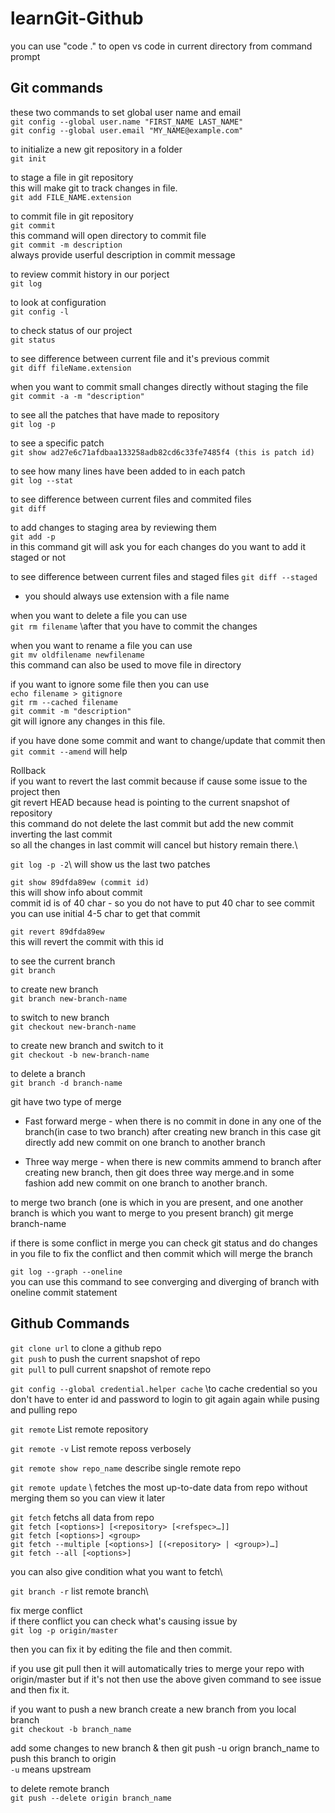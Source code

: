 # learnGit-Github
you can use "code ." to open vs code in current directory from command prompt

## Git commands
these two commands to set global user name and email\
`git config --global user.name "FIRST_NAME LAST_NAME"`\
`git config --global user.email "MY_NAME@example.com"`

to initialize a new git repository in a folder\
`git init`

to stage a file in git repository\
this will make git to track changes in file.\
`git add FILE_NAME.extension`

to commit file in git repository\
`git commit` \
this command will open directory to commit file\
`git commit -m description`\
always provide userful description in commit message

to review commit history in our porject\
`git log`

to look at configuration\
`git config -l`

to check status of our project\
`git status`

to see difference between current file and it's previous commit\
`git diff fileName.extension`

when you want to commit small changes directly without staging the file\
`git commit -a -m "description"`

to see all the patches that have made to repository\
`git log -p`

to see a specific patch\
`git show ad27e6c71afdbaa133258adb82cd6c33fe7485f4 (this is patch id)`

to see how many lines have been added to in each patch\
`git log --stat`

to see difference between current files and commited files\
`git diff`

to add changes to staging area by reviewing them\
`git add -p`\
in this command git will ask you for each changes do you want to add it staged or not

to see difference between current files and staged files
`git diff --staged`

* you should always use extension with a file name

when you want to delete a file you can use\
`git rm filename` \after that you have to commit the changes

when you want to rename a file you can use\
`git mv oldfilename newfilename`\
this command can also be used to move file in directory

if you want to ignore some file then you can use\
`echo filename > gitignore`\
`git rm --cached filename`\
`git commit -m "description"`\
git will ignore any changes in this file.

if you have done some commit and want to change/update that commit then\
`git commit --amend` will help

Rollback\
if you want to revert the last commit because if cause some issue to the project then\
git revert HEAD  because head is pointing to the current snapshot of repository\
this command do not delete the last commit but add the new commit inverting the last commit\
so all the changes in last commit will cancel but history remain there.\

`git log -p -2`\ will show us the last two patches

`git show 89dfda89ew (commit id)`\
this will show info about commit\
commit id is of 40 char - so you do not have to put 40 char to see commit\
you can use initial 4-5 char to get that commit

`git revert 89dfda89ew`\
this will revert the commit with this id


to see the current branch\
`git branch`

to create new branch\
`git branch new-branch-name`

to switch to new branch\
`git checkout new-branch-name`

to create new branch and switch to it\
`git checkout -b new-branch-name`

to delete a branch\
`git branch -d branch-name`

git have two type of merge
* Fast forward merge -  when there is no commit in done in any one of the branch(in case to two branch) after creating new branch in this case git directly add new commit on one branch to another branch

* Three way merge - when there is new commits ammend to branch after creating new branch, then git does three way merge.and in some fashion add new commit on one branch to another branch.

to merge two branch (one is which in you are present, and one another branch is which you want to merge to you present branch)
git merge branch-name

if there is some conflict in merge you can check git status
and do changes in you file to fix the conflict and then commit
which will merge the branch

`git log --graph --oneline`\
you can use this command to see converging and diverging of branch
with oneline commit statement

## Github Commands 
`git clone url`  to clone a github repo\
`git push`  to push the current snapshot of repo\
`git pull` to pull current snapshot of remote repo

`git config --global credential.helper cache` \to cache credential so you don't
have to enter id and password to login to git again again while pusing and pulling repo


`git remote`  List remote repository

`git remote -v`  List remote reposs  verbosely

`git remote show repo_name`  describe single remote repo

`git remote update` \ fetches the most up-to-date data from repo without merging them
so you can view it later

`git fetch` fetchs all data from repo\
`git fetch [<options>] [<repository> [<refspec>…​]]`\
`git fetch [<options>] <group>`\
`git fetch --multiple [<options>] [(<repository> | <group>)…​]`\
`git fetch --all [<options>]`

you can also give condition what you want to fetch\

`git branch -r` list remote branch\


fix merge conflict\
if there conflict you can check what's causing issue by \
`git log -p origin/master`

then you can fix it by editing the file and then commit.

if you use
git pull  then it will automatically tries to merge your repo with origin/master
but if it's not then use the above given command to see issue and then fix it.

if you want to push a new branch
create a new branch from you local branch\
`git checkout -b branch_name`

add some changes to new branch & then
git push -u orign branch_name to push this branch to origin \
`-u` means upstream

to delete remote branch\
`git push --delete origin branch_name`

